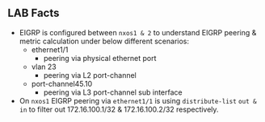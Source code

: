## LAB Facts

- EIGRP is configured between `nxos1 & 2` to understand EIGRP peering & metric calculation under below different scenarios:
  - ethernet1/1
    - peering via physical ethernet port
  - vlan 23
    - peering via L2 port-channel
  - port-channel45.10
    - peering via L3 port-channel sub interface
- On `nxos1` EIGRP peering via `ethernet1/1` is using `distribute-list` `out & in` to filter out 172.16.100.1/32 & 172.16.100.2/32 respectively.
